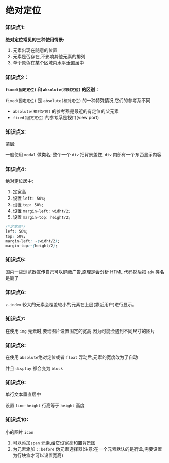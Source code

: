 # 绝对定位

### 知识点1:

**绝对定位常见的三种使用情景:**

1. 元素出现在随意的位置
2. 元素是否存在,不影响其他元素的排列
3. 单个原色在某个区域内水平垂直居中

### 知识点2：

**`fixed(固定定位)` 和 `absolute(相对定位)` 的区别：**

`fixed(固定定位)` 是 `absolute(相对定位)` 的一种特殊情况,它们的参考系不同

-  `absolute(相对定位)` 的参考系是最近的有定位的父元素
- `fixed(固定定位)` 的参考系是视口(view port)

### 知识点3:

蒙层:

一般使用 `modal` 做类名; 整个一个 `div` 把背景盖住, `div` 内部有一个东西显示内容

### 知识点4:

绝对定位居中:

1. 定宽高
2. 设置 `left: 50%;` 
3. 设置 `top: 50%;` 
4. 设置 `margin-left: widht/2;`
5. 设置 `margin-top: height/2;`

```css
/*定宽高*/
left: 50%;
top: 50%;
margin-left: -(widht/2);
margin-top:-(height/2);

```

### 知识点5:

国内一些浏览器宣传自己可以屏蔽广告,原理是会分析 HTML 代码然后把 `adv` 类名是删了

### 知识点6:

`z-index` 较大的元素会覆盖较小的元素在上层(靠近用户)进行显示。

### 知识点7:

在使用 `img` 元素时,要给图片设置固定的宽高.因为可能会遇到不同尺寸的图片

### 知识点8:

在使用 `absolute`绝对定位或者 `float` 浮动后,元素的宽度改为了自动

并且 `display` 都会变为 `block` 

### 知识点9:

单行文本垂直居中

设置 `line-height` 行高等于 `height` 高度

### 知识点10:

小的图片 `icon` 

1. 可以添加`span` 元素,给它设宽高和置背景图
2. 为元素添加 `::before` 伪元素选择器(注意:在一个元素默认的是行盒,需要设置为行块盒才可以设置宽高)
